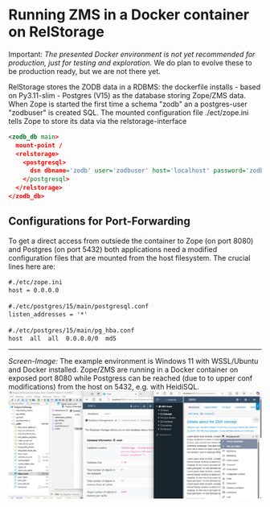 # Running ZMS in a Docker container on RelStorage

Important: *The presented Docker environment is not yet recommended for production, just for testing and exploration.* We do plan to evolve these to be production ready, but we are not there yet.

RelStorage stores the ZODB data in a RDBMS: the dockerfile installs - based on Py3.11-slim - Postgres (V15) as the database storing Zope/ZMS data. When Zope is started the first time a schema "zodb" an a postgres-user "zodbuser" is created SQL. The mounted configuration file ./ect/zope.ini tells Zope to store its data via the relstorage-interface

```xml
<zodb_db main>
  mount-point /
  <relstorage>
    <postgresql>
      dsn dbname='zodb' user='zodbuser' host='localhost' password='zodbuser'
    </postgresql>
  </relstorage>
</zodb_db>
```

## Configurations for Port-Forwarding

To get a direct access from outsiede the container to Zope (on port 8080) and Postgres (on port 5432) both applications need a modified configuration  files that are mounted from the host filesystem.
The crucial lines here are:

```
#./etc/zope.ini
host = 0.0.0.0

#./etc/postgres/15/main/postgresql.conf
listen_addresses = '*'

#./etc/postgres/15/main/pg_hba.conf
host  all  all  0.0.0.0/0  md5
```
---

_Screen-Image:_ The example environment is Windows 11 with WSSL/Ubuntu and Docker installed. Zope/ZMS are running in a Docker container on exposed port 8080 while Postgress can be reached (due to to upper conf modifications) from the host on 5432, e.g. with HeidiSQL.
![RelStorage-ZODB](../../docs/images/develop_relstorage.png)